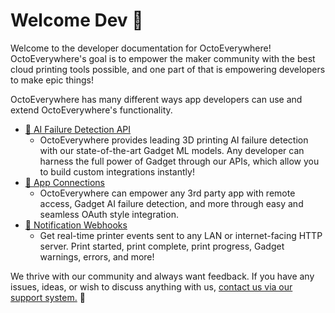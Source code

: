 # Welcome Dev 👋

Welcome to the developer documentation for OctoEverywhere! OctoEverywhere's goal is to empower the maker community with the best cloud printing tools possible, and one part of that is empowering developers to make epic things!

OctoEverywhere has many different ways app developers can use and extend OctoEverywhere's functionality.

- [🤖 AI Failure Detection API](AI-Failure-Detection-API.md)
  - OctoEverywhere provides leading 3D printing AI failure detection with our state-of-the-art Gadget ML models. Any developer can harness the full power of Gadget through our APIs, which allow you to build custom integrations instantly!
- [📱 App Connections](App-Connection-Overview.md)
  - OctoEverywhere can empower any 3rd party app with remote access, Gadget AI failure detection, and more through easy and seamless OAuth style integration. 
- [🔔 Notification Webhooks](Notification-Web-Hook.md)
  - Get real-time printer events sent to any LAN or internet-facing HTTP server. Print started, print complete, print progress, Gadget warnings, errors, and more!

We thrive with our community and always want feedback. If you have any issues, ideas, or wish to discuss anything with us, [contact us via our support system.](https://octoeverywhere.com/support?source=dev_docs_get_started) 🥰
